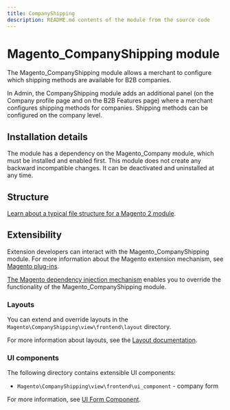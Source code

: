 ```yaml
---
title: CompanyShipping
description: README.md contents of the module from the source code
---
```


# Magento_CompanyShipping module

The Magento_CompanyShipping module allows a merchant to configure which shipping methods are available for B2B companies.

In Admin, the CompanyShipping module adds an additional panel (on the Company profile page and on the B2B Features page) where a merchant configures shipping methods for companies. Shipping methods can be configured on the company level.

## Installation details

The module has a dependency on the Magento_Company module, which must be installed and enabled first. This module does not create any backward incompatible changes. It can be deactivated and uninstalled at any time.

## Structure

[Learn about a typical file structure for a Magento 2 module](https://devdocs.magento.com/guides/v2.4/extension-dev-guide/build/module-file-structure.html).

## Extensibility

Extension developers can interact with the Magento_CompanyShipping module. For more information about the Magento extension mechanism, see [Magento plug-ins](https://devdocs.magento.com/guides/v2.4/extension-dev-guide/plugins.html).

[The Magento dependency injection mechanism](https://devdocs.magento.com/guides/v2.4/extension-dev-guide/depend-inj.html) enables you to override the functionality of the Magento_CompanyShipping module.

### Layouts

You can extend and override layouts in the `Magento\CompanyShipping\view\frontend\layout` directory.

For more information about layouts, see the [Layout documentation](https://devdocs.magento.com/guides/v2.4/frontend-dev-guide/layouts/layout-overview.html).

### UI components

The following directory contains extensible UI components:

<!-- Should the description for the following directory be "company profile" or "company shipping methods"? -->

* `Magento\CompanyShipping\view\frontend\ui_component` - company form

For more information, see [UI Form Component](https://devdocs.magento.com/guides/v2.4/ui_comp_guide/components/ui-form.html).
